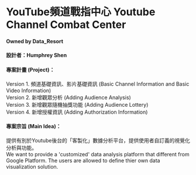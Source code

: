 # YouTube頻道戰指中心 Youtube Channel Combat Center  
#### Owned by Data_Resort
#### 設計者：Humphrey Shen
#### 專案計畫 (Project)：
Version 1. 頻道基礎資訊、影片基礎資訊 (Basic Channel Information and Basic Video Information)  
Version 2. 新增觀眾分析 (Adding Audience Analysis)  
Version 3. 新增觀眾隨機抽獎功能 (Adding Audience Lottery)  
Version 4. 新增授權資訊 (Adding Authorization Information)   

#### 專案宗旨 (Main Idea)：
提供有別於Youtube後台的「客製化」數據分析平台，提供使用者自訂義的視覺化分析與功能。  
We want to provide a 'customized' data analysis platform that different from Google Platform. The users are allowed to define thier own data visualization solution.
